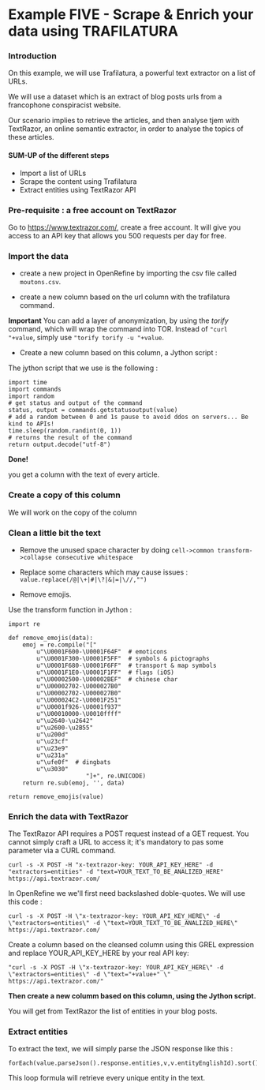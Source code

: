 # Example FIVE - Scrape & Enrich your data using TRAFILATURA

### Introduction

On this example, we will use Trafilatura, a powerful text extractor on a list of URLs.

We will use a dataset which is an extract of blog posts urls from a francophone conspiracist website.

Our scenario implies to retrieve the articles, and then analyse tjem with TextRazor, an online semantic extractor, in order to analyse the topics of these articles.


#### SUM-UP of the different steps

- Import a list of URLs
- Scrape the content using Trafilatura
- Extract entities using TextRazor API



### Pre-requisite : a free account on TextRazor

Go to https://www.textrazor.com/, create a free account. It will give you access to an API key that allows you 500 requests per day for free.

### Import the data

- create a new project in OpenRefine by importing the csv file called ```moutons.csv```.

- create a new column based on the url column with the trafilatura command.

__Important__ You can add a layer of anonymization, by using the *torify* command, which will wrap the command into TOR.
Instead of ```"curl "+value```, simply use ```"torify torify -u "+value```.

- Create a new column based on this column, a Jython script : 

The jython script that we use is the following : 

```
import time
import commands
import random
# get status and output of the command
status, output = commands.getstatusoutput(value)
# add a random between 0 and 1s pause to avoid ddos on servers... Be kind to APIs!
time.sleep(random.randint(0, 1))
# returns the result of the command
return output.decode("utf-8")
```

__Done!__

you get a column with the text of every article.

### Create a copy of this column

We will work on the copy of the column

### Clean a little bit the text 

- Remove the unused space character by doing ```cell->common transform->collapse consecutive whitespace```

- Replace some characters which may cause issues :
```value.replace(/@|\+|#|\?|&|=|\//,"")```

- Remove emojis.

Use the transform function in Jython : 

```
import re

def remove_emojis(data):
    emoj = re.compile("["
        u"\U0001F600-\U0001F64F"  # emoticons
        u"\U0001F300-\U0001F5FF"  # symbols & pictographs
        u"\U0001F680-\U0001F6FF"  # transport & map symbols
        u"\U0001F1E0-\U0001F1FF"  # flags (iOS)
        u"\U00002500-\U00002BEF"  # chinese char
        u"\U00002702-\U000027B0"
        u"\U00002702-\U000027B0"
        u"\U000024C2-\U0001F251"
        u"\U0001f926-\U0001f937"
        u"\U00010000-\U0010ffff"
        u"\u2640-\u2642" 
        u"\u2600-\u2B55"
        u"\u200d"
        u"\u23cf"
        u"\u23e9"
        u"\u231a"
        u"\ufe0f"  # dingbats
        u"\u3030"
                      "]+", re.UNICODE)
    return re.sub(emoj, '', data)

return remove_emojis(value)
```


### Enrich the data with TextRazor

The TextRazor API requires a POST request instead of a GET request. You cannot simply craft a URL to access it; it's mandatory to pas some parameter via a CURL command.


```
curl -s -X POST -H "x-textrazor-key: YOUR_API_KEY_HERE" -d "extractors=entities" -d "text=YOUR_TEXT_TO_BE_ANALIZED_HERE" https://api.textrazor.com/
```



In OpenRefine we we'll first need backslashed doble-quotes. We will use this code : 

```
curl -s -X POST -H \"x-textrazor-key: YOUR_API_KEY_HERE\" -d \"extractors=entities\" -d \"text=YOUR_TEXT_TO_BE_ANALIZED_HERE\" https://api.textrazor.com/
```


Create a column based on the cleansed column using this GREL expression and replace YOUR_API_KEY_HERE by your real API key: 

```
"curl -s -X POST -H \"x-textrazor-key: YOUR_API_KEY_HERE\" -d \"extractors=entities\" -d \"text="+value+" \" https://api.textrazor.com/"
```


__Then create a new columm based on this column, using the Jython script.__

You will get from TextRazor the list of entities in your blog posts.

### Extract entities


To extract the text, we will simply parse the JSON response like this : 

```
forEach(value.parseJson().response.entities,v,v.entityEnglishId).sort().uniques().join(',')
```

This loop formula will retrieve every unique entity in the text.



